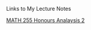  Links to My Lecture Notes

[MATH 255 Honours Analaysis 2](https://samkirkiles.github.io/255_Lecture_Notes.pdf)

